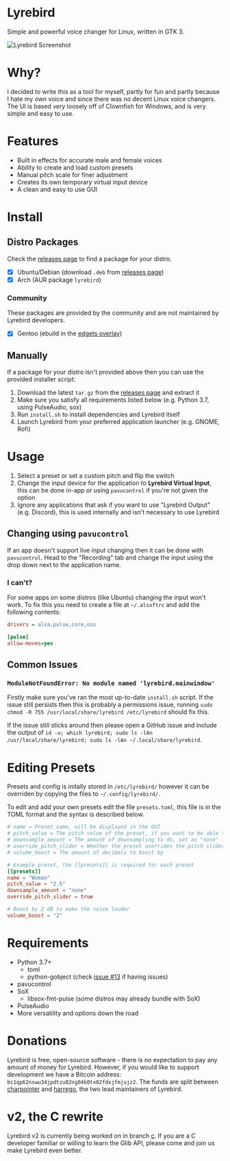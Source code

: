 # Lyrebird

Simple and powerful voice changer for Linux, written in GTK 3.

![Lyrebird Screenshot](https://raw.githubusercontent.com/lyrebird-voice-changer/lyrebird/master/preview.png)

# Why?

I decided to write this as a tool for myself, partly for fun and partly because I hate my own voice and since there was no decent Linux voice changers. The UI is based *very* loosely off of Clownfish for Windows, and is very simple and easy to use.

# Features

- Built in effects for accurate male and female voices
- Ability to create and load custom presets
- Manual pitch scale for finer adjustment
- Creates its own temporary virtual input device
- A clean and easy to use GUI

# Install

## Distro Packages

Check the [releases page](https://github.com/lyrebird-voice-changer/lyrebird/releases) to find a package for your distro.

- [x] Ubuntu/Debian (download `.deb` from [releases page](https://github.com/lyrebird-voice-changer/lyrebird/releases))
- [x] Arch (AUR package `lyrebird`)

### Community

These packages are provided by the community and are not maintained by Lyrebird developers.

- [x] Gentoo (ebuild in the [edgets overlay](https://github.com/BlueManCZ/edgets/tree/master/media-sound/lyrebird))

## Manually

If a package for your distro isn't provided above then you can use the provided installer script:

1. Download the latest `tar.gz` from the [releases page](https://github.com/lyrebird-voice-changer/lyrebird/releases) and extract it
2. Make sure you satisfy all requirements listed below (e.g. Python 3.7, using PulseAudio, sox)
3. Run `install.sh` to install dependencies and Lyrebird itself
4. Launch Lyrebird from your preferred application launcher (e.g. GNOME, Rofi)

# Usage

1. Select a preset or set a custom pitch and flip the switch
2. Change the input device for the application to **Lyrebird Virtual Input**, this can be done in-app or using `pavucontrol` if you're not given the option
3. Ignore any applications that ask if you want to use "Lyrebird Output" (e.g. Discord), this is used internally and isn't necessary to use Lyrebird

## Changing using `pavucontrol`

If an app doesn't support live input changing then it can be done with `pavucontrol`. Head to the "Recording" tab and change the input using the drop down next to the application name.

### I can't?

For some apps on some distros (like Ubuntu) changing the input won't work. To fix this you need to create a file at `~/.alsoftrc` and add the following contents:

```ini
drivers = alsa,pulse,core,oss

[pulse]
allow-moves=yes
```

## Common Issues

### `ModuleNotFoundError: No module named 'lyrebird.mainwindow'`

Firstly make sure you've ran the most up-to-date `install.sh` script. If the issue still persists then this is probably a permissions issue, running `sudo chmod -R 755 /usr/local/share/lyrebird /etc/lyrebird` should fix this.

If the issue still sticks around then please open a GitHub issue and include the output of `id -u; which lyrebird; sudo ls -lAn /usr/local/share/lyrebird; sudo ls -lAn ~/.local/share/lyrebird`.

# Editing Presets

Presets and config is initally stored in `/etc/lyrebird/` however it can be overriden by copying the files to `~/.config/lyrebird/`.

To edit and add your own presets edit the file `presets.toml`, this file is in the TOML format and the syntax is described below.

```toml
# name = Preset name, will be displayed in the GUI
# pitch_value = The pitch value of the preset, if you want to be able to adjust this use "scale"
# downsample_amount = The amount of downsampling to do, set as "none" if you don't want any
# override_pitch_slider = Whether the preset overrides the pitch slider or not
# volume_boost = The amount of decibels to boost by

# Example preset, the [[presets]] is required for each preset
[[presets]]
name = "Woman"
pitch_value = "2.5"
downsample_amount = "none"
override_pitch_slider = true

# Boost by 2 dB to make the voice louder
volume_boost = "2"
```

# Requirements

- Python 3.7+
    - toml
    - python-gobject (check [issue #13](https://github.com/lyrebird-voice-changer/lyrebird/issues/13) if having issues)
- pavucontrol
- SoX
    - libsox-fmt-pulse (some distros may already bundle with SoX)
- PulseAudio
- More versatility and options down the road

# Donations

Lyrebird is free, open-source software - there is no expectation to pay any amount of money for Lyrebird. However, if you would like to support development we have a Bitcoin address: `bc1qp62nswu34jpdtzu82ng04k0tx02fdxjfmjujz2`. The funds are split between [charpointer](https://github.com/charpointer) and [harrego](https://github.com/harrego), the two lead maintainers of Lyrebird.

# v2, the C rewrite

Lyrebird v2 is currently being worked on in branch [c](https://github.com/lyrebird-voice-changer/lyrebird/tree/c). If you are a C developer familiar or willing to learn the Glib API, please come and join us make Lyrebird even better.

